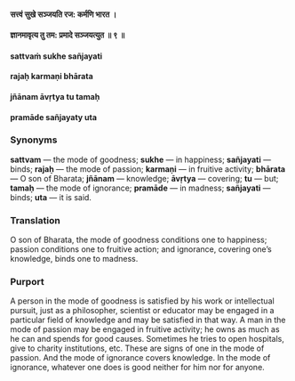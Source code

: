 #### सत्त्वं सुखे सञ्जयति रज: कर्मणि भारत ।
#### ज्ञानमावृत्य तु तम: प्रमादे सञ्जयत्युत ॥ ९ ॥

#### sattvaṁ sukhe sañjayati
#### rajaḥ karmaṇi bhārata
#### jñānam āvṛtya tu tamaḥ
#### pramāde sañjayaty uta

### Synonyms

**sattvam** — the mode of goodness; **sukhe** — in happiness; **sañjayati** — binds; **rajaḥ** — the mode of passion; **karmaṇi** — in fruitive activity; **bhārata** — O son of Bharata; **jñānam** — knowledge; **āvṛtya** — covering; **tu** — but; **tamaḥ** — the mode of ignorance; **pramāde** — in madness; **sañjayati** — binds; **uta** — it is said.

### Translation

O son of Bharata, the mode of goodness conditions one to happiness; passion conditions one to fruitive action; and ignorance, covering one’s knowledge, binds one to madness.

### Purport

A person in the mode of goodness is satisfied by his work or intellectual pursuit, just as a philosopher, scientist or educator may be engaged in a particular field of knowledge and may be satisfied in that way. A man in the mode of passion may be engaged in fruitive activity; he owns as much as he can and spends for good causes. Sometimes he tries to open hospitals, give to charity institutions, etc. These are signs of one in the mode of passion. And the mode of ignorance covers knowledge. In the mode of ignorance, whatever one does is good neither for him nor for anyone.